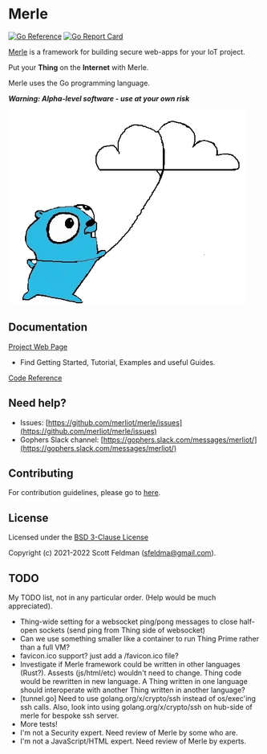 # Merle

[![Go Reference](https://pkg.go.dev/badge/pkg.dev.go/github.com/merliot/merle.svg)](https://pkg.go.dev/github.com/merliot/merle)
[![Go Report Card](https://goreportcard.com/badge/github.com/merliot/merle)](https://goreportcard.com/report/github.com/merliot/merle)

[Merle](https://merliot.org) is a framework for building secure web-apps for your IoT project.

Put your **Thing** on the **Internet** with Merle.

Merle uses the Go programming language.

***Warning: Alpha-level software - use at your own risk***

![Gopher Thing](gopher_cloud.png)

## Documentation

[Project Web Page](https://merliot.org)

- Find Getting Started, Tutorial, Examples and useful Guides.

[Code Reference](https://pkg.go.dev/github.com/merliot/merle)

## Need help?
* Issues: [https://github.com/merliot/merle/issues](https://github.com/merliot/merle/issues)
* Gophers Slack channel: [https://gophers.slack.com/messages/merliot/](https://gophers.slack.com/messages/merliot/)

## Contributing
For contribution guidelines, please go to [here](https://github.com/merliot/merle/blob/main/CONTRIBUTING.md).

## License
Licensed under the [BSD 3-Clause License](https://github.com/merliot/merle/blob/main/LICENSE)

Copyright (c) 2021-2022 Scott Feldman (sfeldma@gmail.com).

## TODO

My TODO list, not in any particular order.  (Help would be much appreciated).

 - Thing-wide setting for a websocket ping/pong messages to close half-open sockets
 	(send ping from Thing side of websocket)
 - Can we use something smaller like a container to run Thing Prime rather than a full VM?
 - favicon.ico support?  just add a /favicon.ico file?
 - Investigate if Merle framework could be written in other languages (Rust?).
   Assests (js/html/etc) wouldn't need to change.  Thing code would be rewritten in new language.
   A Thing written in one language should interoperate with another Thing written in another language?
 - [tunnel.go] Need to use golang.org/x/crypto/ssh instead of os/exec'ing ssh calls.  Also, look
   into using golang.org/x/crypto/ssh on hub-side of merle for bespoke ssh server.
 - More tests!
 - I'm not a Security expert.  Need review of Merle by some who are.
 - I'm not a JavaScript/HTML expert.  Need review of Merle by experts.
